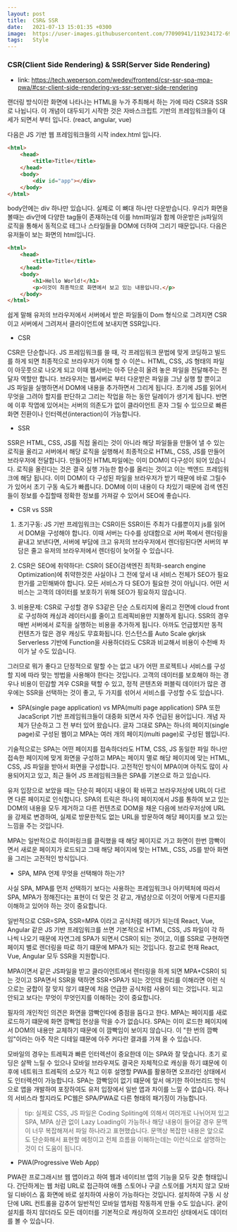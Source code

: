 ```yaml
---
layout: post
title:  CSR& SSR
date:   2021-07-13 15:01:35 +0300
image:  https://user-images.githubusercontent.com/77090941/119234172-69717180-bb67-11eb-8acc-f687aa97de80.jpg
tags:   Style
---
```

### CSR(Client Side Rendering) & SSR(Server Side Rendering)
* link: https://tech.weperson.com/wedev/frontend/csr-ssr-spa-mpa-pwa/#csr-client-side-rendering-vs-ssr-server-side-rendering

랜더링 방식이란 화면에 나타나는 HTML을 누가 주최해서 하는 가에 따라 CSR과 SSR로 나뉩니다. 
이 개념이 대두되기 시작한 것은 자바스크립트 기반의 프레임워크들이 대세가 되면서 부터 입니다. (react, angular, vue)

다음은 JS 기반 웹 프레임워크들의 시작 index.html 입니다.
```html
<html>
    <head>
        <title>Title</title>
    </head>
    <body>
        <div id="app"></div>
    </body>
</html>   
```
body안에는 div 하나만 있습니다. 실제로 이 뼈대 하나만 다운받습니다. 우리가 화면을 볼때는 div안에 다양한 tag들이 존재하는데 이를 html파일과 함께 아운받은 js파일의 로직을 통해서 동적으로 테그나 스타일들을 DOM에 더하여 그리기 때문입니다. 
다음은 유저들이 보는 화면의 html입니다.
```html
<html>
    <head>
        <title>Title</title>
    </head>
    <body>
        <h1>Hello World!</h1>
        <p>이것이 최종적으로 화면에서 보고 있는 내용입니다.</p>
    </body>
</html>   
```
쉽게 말해 유저의 브라우저에서 서버에서 받은 파일들이 Dom 형식으로 그려지면 CSR이고 서버에서 그려져서 클라이언트에 보내지면 SSR입니다. 

- CSR
  
CSR은 단순합니다.  JS 프레임워크를 쓸 때, 각 프레임워크 문법에 맞게 코딩하고 빌드를 하게 되면 최종적으로 브라우저가 이해 할 수 이쓴ㄴ HTML, CSS, JS 형태의 파일이 아웃풋으로 나오게 되고 이때 웹서버는 아주 단순히 올려 놓은 파일을 전달해주는 전달자 역할만 합니다. 브라우저는 웹서버로 부터 다운받은 파일을 그냥 실행 할 뿐이고 JS 파일을 실행하면서 DOM에 내용을 추가하면서 그리게 됩니다.
초기에 JS를 읽어서 무엇을 그려야 할지를 판단하고 그리는 작업을 하는 동안 딜레이가 생기게 됩니다. 반면에 이후 작엽에 있어서는 서버의 의존도가 없이 클라이언트 혼자 그릴 수 있으므로 빠른 화면 전환이나 인터렉션(interaction)이 가능합니다. 

- SSR 
  
SSR은 HTML, CSS, JS를 직접 올리는 것이 아니라 해당 파일들을 만들어 낼 수 있는 로직을 올리고 서버에서 해당 로직을 실행해서 최종적으로 HTML, CSS, JS를 만들어 브라우저에 전달합니다. 만들어진 HTML파일에는 이미 DOM이 다구성이 되어 있습니다. 로직을 올린다는 것은 결국 실행 가능한 함수를 올리는 것이고 이는 백엔드 프레임워크에 해당 됩니다. 
이미 DOM이 다 구성된 파일을 브라우저가 받기 때문에 바로 그릴수가 있어서 초기 구동 속도가 빠릅니다. DOM에 이미 내용이 다 차있기 때문에 검색 엔진들이 정보를 수집할때 정확한 정보를 가져갈 수 있어서 SEO에 좋습니다. 

- CSR vs SSR

1. 초기구동: JS 기반 프레임워크는 CSR이든 SSR이든 주최가 다를뿐이지 js를 읽어서 DOM을 구성해야 합니다. 이때 서버는 다수를 상대함으로 서버 쪽에서 렌더링을 끝내고 보낸다면, 서버에 부담에 크고 유저의 브라우저에서 렌더링된다면 서버의 부담은 줄고 유저의 브라우저에서 렌더링이 늦어질 수 있습니다. 

2. CSR은 SEO에 취약하다!: CSR이 SEO(검색엔진 최적화-search engine Optimization)에 취약한것은 사실이나 그 전에 앞서 내 서비스 전체가 SEO가 필요한가를 고민해봐야 합니다. 모든 서비스가 다 SEO가 필요한 것이 아닙니다. 어떤 서비스는 고객의 데이터를 보호하기 위해 SEO가 핑요하지 않습니다. 

3. 비용문제: CSR로 구성할 경우 S3같은 단순 스토리지에 올리고 전면에 cloud front로 구성하여 캐싱과 레이터시를 줄이고 트레픽비용만 지불하게 됩니다. SSR의 경우 매번 서버에서 로직을 실행하는 비용을 추가하게 됩니다. 아까도 언급헸지만 동적 컨텐츠가 많은 경우 캐싱도 무효화됩니다. 인스턴스를 Auto Scale gkrjsk Serverless 기반에 Function을 사용하더라도 CSR과 비교해서 비용이 수천배 차이가 날 수도 있습니다. 

그러므로 뭐가 좋다고 단정적으로 말할 수는 없고 내가 어떤 프로젝트나 서비스를 구성할 지에 따라 맞는 방법을 사용해야 한다는 것입니다. 고객의 데이터를 보호해야 하는 경우나 비용이 민감할 겨우 CSR을 택할 수 있고, 정적 콘텐츠와 퍼블릭 데이터가 많은 경우에는 SSR을 선택하는 것이 좋고, 두 가지를 섞어서 서비스를 구성할 수도 있습니다.

- SPA(single page application) vs MPA(multi page application)
SPA 또한 JacaScript 기반 프레임워크들이 대중화 되면서 자주 언급된 용어입니다. 개념 자체가 단순하고 그 전 부터 있어 왔습니다. 글자 그대로 SPA는 하나의 페이지(single page)로 구성된 웹이고 MPA는 여러 개의 페이지(multi page)로 구성된 웹입니다.

기술적으로는 SPA는 어떤 페이지를 접속하더라도 HTM, CSS, JS 동일한 파일 하나만 접속한 페이지에 맞게 화면을 구성하고 MPA는 페이지 멸로 해당 페이지에 맞는 HTML, CSS, JS 파일을 받아서 화면을 구성합니다. 고전적인 방식이 MPA이며 아직도 많이 사용되어지고 있고, 최근 들어 JS 프레임워크들은 SPA를 기본으로 하고 있습니다. 

유저 입장으로 보았을 때는 단순히 페이지 내용이 확 바뀌고 브라우저상에 URL이 다르면 다른 페이지로 인식합니다. SPA의 트릭은 하나의 페이지에서 JS를 통하여 보고 있는 DOM의 내용을 모두 제거하고 다른 컨텐츠로 DOM을 채운 다음에 브라우저상에 URL을 강제로 변경하여, 실제로 방문한적도 없는 URL을 방문하여 해당 페이지를 보고 있는 느낌을 주는 것입니다. 

MPA는 일반적으로 하이퍼링크를 클릭했을 때 해당 페이지로 가고 화면이 한번 깜빡이면서 새로운 페이지가 로드되고 그때 해당 페이지에 맞는 HTML, CSS, JS를 받아 화면을 그리는 고전적인 방식입니다. 

- SPA, MPA 언제 무엇을 선택해야 하는가?

사실 SPA, MPA를 먼저 선택하기 보다는 사용하는 프레임워크나 아키텍처에 따라서 SPA, MPA가 정해진다는 표현이 더 맞은 것 같고, 개념상으로 이것이 어떻게 다른지를 이해하고 있어야 하는 것이 중요합니다. 

일반적으로 CSR=SPA, SSR=MPA 이라고 공식처럼 애기가 되는데 React, Vue, Angular 같은 JS 기반 프레임워크를 쓰면 기본적으로 HTML, CSS, JS 파일이 각 하나씩 나오기 때문에 자연그레 SPA가 되면서 CSR이 되는 것이고, 이를 SSR로 구현하면 페이지 별로 렌더링을 따로 하기 떄문에 MPA가 되는 것입니다. 참고로 현재 React, Vue, Angular 모두 SSR을 지원합니다.

MPA이면서 같은 JS파일을 받고 클라이언트에서 렌터링을 하게 되면 MPA+CSR이 되는 것이고 SPA면서 SSR을 택하면 SSR+SPA가 되는 것인데 원리를 이해라면 이런 식으로는 궁합이 잘 맞지 않기 떄문에 처음 언급한 공식처럼 사용이 되는 것입니다. 되고 안되고 보다는 무엇이 무엇인지를 이해하는 것이 중요합니다. 

필자의 개인적인 의견은 화면을 깜빡인다에 중점을 둠다고 한다. MPA는 페이지를 새로 로드하기 떄문에 화면 깜빡임 현상을 막을 수가 없습니다. SPA는 이미 로드한 페이지에서 DOM의 내용만 교체하기 때문에 이 깜빡임이 보이지 않습니다. 이 "한 번의 깜빡임"이라는 아주 작은 디테일 떄문에 아주 커다란 결과를 가져 올 수 있습니다. 

모바일의 경우는 트레픽과 빠른 인터렉션이 중요한데 이는 SPA와 잘 맞습니다. 초기 로딩은 살짝 느릴 수 있으나 모바일 브라우져도 결국은 자체적으로 캐싱을 하기 떄문에 이후에 네트워크 트레픽의 소모가 적고 이후 설명할 PWA를 활용하면 오프라인 상태에서도 인터렉션이 가능합니다. SPA는 깜빡임이 없기 떄문에 앞서 애기한 하이브리드 방식으로 앱을 개발하여 포장하여도 유저 입장에서 일반 앱과 차이를 느낄 수 없습니다. 하나의 서비스라 할지라도 PC웹은 SPA/PWA로 다른 형태의 패기징이 가능합니다.

> tip: 실제로 CSS, JS 파일은 Coding Spliting에 의해서 여러개로 나뉘어져 있고 SPA, MPA 상관 없이 Lazy Loading이 가능하나 해당 내용이 들어갈 경우 문맥이 너무 복잡해져서 파일 하나라고 표현했습니다. 문맥상 복잡한 내용은 앞으로도 단순화해서 표현할 예정이고 전체 흐름을 이해하는데는 이런식으로 설명하는 것이 더 도움이 됩니다. 

- PWA(Progressive Web App)

PWA란 프로그래시브 웹 앱이라고 하여 웹과 네이티브 앱의 기능을 모두 갖춘 형태입니다. 간단하게는 웹 처럼 URL로 접근하여 애플 스토어나 구글 스토어를 거치지 않고 모바일 디바이스 홈 화면에 바로 설치하여 사용이 가능하다는 것입니다. 설치하여 구동 시 상단에 URL 컨트롤을 감추어 일반적인 모바일 앱처럼 작동하게 만들 수도 있습니다. 궅이 설치를 하지 않더라도 모든 데이터를 기본적으로 캐싱하여 오프라인 상태에서도 데이터를 볼 수 있습니다. 





